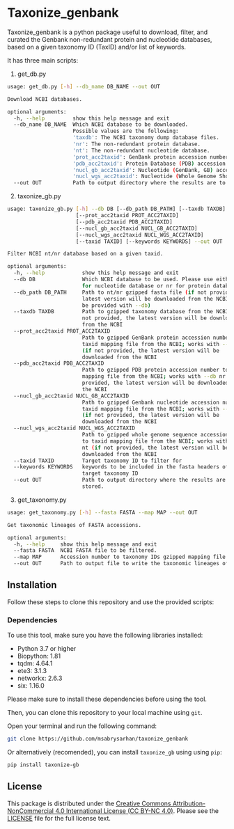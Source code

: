 # Taxonize_genbank

Taxonize_genbank is a python package useful to download, filter, and curated the Genbank non-redundant protein and nucleotide databases, based on a given taxonomy ID (TaxID) and/or list of keywords.

It has three main scripts:

1. get_db.py

```bash
usage: get_db.py [-h] --db_name DB_NAME --out OUT

Download NCBI databases.

optional arguments:
  -h, --help         show this help message and exit
  --db_name DB_NAME  Which NCBI database to be downloaded.
                     Possible values are the following:
                     'taxdb': The NCBI taxonomy dump database files.
                     'nr': The non-redundant protein database.
                     'nt': The non-redundant nucleotide database.
                     'prot_acc2taxid': GenBank protein accession number to taxonomy ID mapping file.
                     'pdb_acc2taxid': Protein Database (PDB) accession number to taxonomy ID mapping file.
                     'nucl_gb_acc2taxid': Nucleotide (GenBank, GB) accession number to taxonomy ID mapping file.
                     'nucl_wgs_acc2taxid': Nucleotide (Whole Genome Shotgun, WGS) accession number to taxonomy ID mapping file.
  --out OUT          Path to output directory where the results are to be stored.
```

2. taxonize_gb.py 

```bash
usage: taxonize_gb.py [-h] --db DB [--db_path DB_PATH] [--taxdb TAXDB]
                      [--prot_acc2taxid PROT_ACC2TAXID]
                      [--pdb_acc2taxid PDB_ACC2TAXID]
                      [--nucl_gb_acc2taxid NUCL_GB_ACC2TAXID]
                      [--nucl_wgs_acc2taxid NUCL_WGS_ACC2TAXID]
                      [--taxid TAXID] [--keywords KEYWORDS] --out OUT

Filter NCBI nt/nr database based on a given taxid.

optional arguments:
  -h, --help            show this help message and exit
  --db DB               Which NCBI database to be used. Please use either nt
                        for nucleotide database or nr for protein database
  --db_path DB_PATH     Path to nt/nr gzipped fasta file (if not provided, the
                        latest version will be downloaded from the NCBI (must
                        be provided with --db)
  --taxdb TAXDB         Path to gzipped taxonomy database from the NCBI (if
                        not provided, the latest version will be downloaded
                        from the NCBI
  --prot_acc2taxid PROT_ACC2TAXID
                        Path to gzipped GenBank protein accession number to
                        taxid mapping file from the NCBI; works with --db nr
                        (if not provided, the latest version will be
                        downloaded from the NCBI
  --pdb_acc2taxid PDB_ACC2TAXID
                        Path to gzipped PDB protein accession number to taxid
                        mapping file from the NCBI; works with --db nr (if not
                        provided, the latest version will be downloaded from
                        the NCBI
  --nucl_gb_acc2taxid NUCL_GB_ACC2TAXID
                        Path to gzipped Genbank nucleotide accession number to
                        taxid mapping file from the NCBI; works with --db nt
                        (if not provided, the latest version will be
                        downloaded from the NCBI
  --nucl_wgs_acc2taxid NUCL_WGS_ACC2TAXID
                        Path to gzipped whole genome sequence accession number
                        to taxid mapping file from the NCBI; works with --db
                        nt (if not provided, the latest version will be
                        downloaded from the NCBI
  --taxid TAXID         Target taxonomy ID to filter for
  --keywords KEYWORDS   keywords to be included in the fasta headers of the
                        target taxonomy ID
  --out OUT             Path to output directory where the results are to be
                        stored.
```

3. get_taxonomy.py
```bash
usage: get_taxonomy.py [-h] --fasta FASTA --map MAP --out OUT

Get taxonomic lineages of FASTA accessions.

optional arguments:
  -h, --help     show this help message and exit
  --fasta FASTA  NCBI FASTA file to be filtered.
  --map MAP      Accession number to taxonomy IDs gzipped mapping file.
  --out OUT      Path to output file to write the taxonomic lineages of the GenBank accession numbers.
```

## Installation

Follow these steps to clone this repository and use the provided scripts:

### Dependencies

To use this tool, make sure you have the following libraries installed:

- Python 3.7 or higher
- Biopython: 1.81
- tqdm: 4.64.1
- ete3: 3.1.3
- networkx: 2.6.3
- six: 1.16.0

Please make sure to install these dependencies before using the tool.

Then, you can clone this repository to your local machine using `git`.

Open your terminal and run the following command:

```bash
git clone https://github.com/msabrysarhan/taxonize_genbank
```

Or alternatively (recomended), you can install `taxonize_gb` using using `pip`:

```bash
pip install taxonize-gb
```

## License

This package is distributed under the [Creative Commons Attribution-NonCommercial 4.0 International License (CC BY-NC 4.0)](https://creativecommons.org/licenses/by-nc/4.0/). Please see the [LICENSE](LICENSE) file for the full license text.

